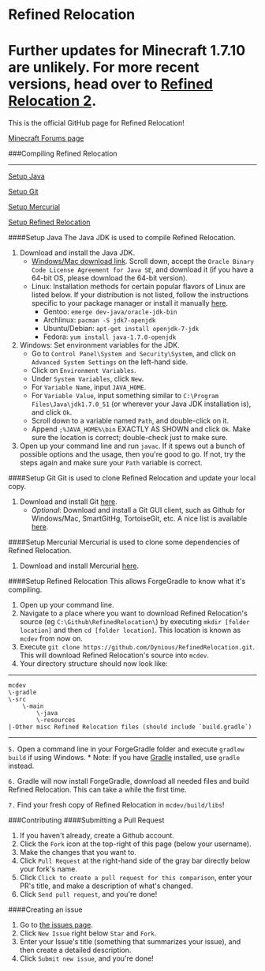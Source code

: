 Refined Relocation
==============

# Further updates for Minecraft 1.7.10 are unlikely. For more recent versions, head over to [Refined Relocation 2](https://github.com/blay09/RefinedRelocation2).

This is the official GitHub page for Refined Relocation!

[Minecraft Forums page](http://www.minecraftforum.net/topic/2210752-/)

###Compiling Refined Relocation
***
[Setup Java](#setup-java)

[Setup Git](#setup-git)

[Setup Mercurial](#setup-mercurial)

[Setup Refined Relocation](#setup-refined-relocation)

####Setup Java
The Java JDK is used to compile Refined Relocation.

1. Download and install the Java JDK.
	* [Windows/Mac download link](http://www.oracle.com/technetwork/java/javase/downloads/jdk7-downloads-1880260.html).  Scroll down, accept the `Oracle Binary Code License Agreement for Java SE`, and download it (if you have a 64-bit OS, please download the 64-bit version).
	* Linux: Installation methods for certain popular flavors of Linux are listed below.  If your distribution is not listed, follow the instructions specific to your package manager or install it manually [here](http://www.oracle.com/technetwork/java/javase/downloads/jdk7-downloads-1880260.html).
		* Gentoo: `emerge dev-java/oracle-jdk-bin`
		* Archlinux: `pacman -S jdk7-openjdk`
		* Ubuntu/Debian: `apt-get install openjdk-7-jdk`
		* Fedora: `yum install java-1.7.0-openjdk`
2. Windows: Set environment variables for the JDK.
    * Go to `Control Panel\System and Security\System`, and click on `Advanced System Settings` on the left-hand side.
    * Click on `Environment Variables`.
    * Under `System Variables`, click `New`.
    * For `Variable Name`, input `JAVA_HOME`.
    * For `Variable Value`, input something similar to `C:\Program Files\Java\jdk1.7.0_51` (or wherever your Java JDK installation is), and click `Ok`.
    * Scroll down to a variable named `Path`, and double-click on it.
    * Append `;%JAVA_HOME%\bin` EXACTLY AS SHOWN and click `Ok`.  Make sure the location is correct; double-check just to make sure.
3. Open up your command line and run `javac`.  If it spews out a bunch of possible options and the usage, then you're good to go.  If not, try the steps again and make sure your `Path` variable is correct.

####Setup Git
Git is used to clone Refined Relocation and update your local copy.

1. Download and install Git [here](http://git-scm.com/download/).
	* *Optional*: Download and install a Git GUI client, such as Github for Windows/Mac, SmartGitHg, TortoiseGit, etc.  A nice list is available [here](http://git-scm.com/downloads/guis).

####Setup Mercurial
Mercurial is used to clone some dependencies of Refined Relocation.

1. Download and install Mercurial [here](http://mercurial.selenic.com/downloads/).

####Setup Refined Relocation
This allows ForgeGradle to know what it's compiling.

1. Open up your command line.
2. Navigate to a place where you want to download Refined Relocation's source (eg `C:\Github\RefinedRelocation\`) by executing `mkdir [folder location]` and then `cd [folder location]`.  This location is known as `mcdev` from now on.
3. Execute `git clone https://github.com/Dynious/RefinedRelocation.git`.  This will download Refined Relocation's source into `mcdev`.
4. Your directory structure should now look like:

***
	mcdev
	\-gradle
	\-src
		\-main
			\-java
			\-resources
	|-Other misc Refined Relocation files (should include `build.gradle`)
***

`5.` Open a command line in your ForgeGradle folder and execute `gradlew build` if using Windows.
	* Note: If you have [Gradle](http://www.gradle.org/) installed, use `gradle` instead.

`6.` Gradle will now install ForgeGradle, download all needed files and build Refined Relocation. This can take a while the first time.

`7.` Find your fresh copy of Refined Relocation in `mcdev/build/libs`!

###Contributing
####Submitting a Pull Request
1. If you haven't already, create a Github account.
2. Click the `Fork` icon at the top-right of this page (below your username).
3. Make the changes that you want to.
4. Click `Pull Request` at the right-hand side of the gray bar directly below your fork's name.
5. Click `Click to create a pull request for this comparison`, enter your PR's title, and make a description of what's changed.
6. Click `Send pull request`, and you're done!

####Creating an issue
1. Go to [the issues page](https://github.com/Dynious/RefinedRelocation/issues).
2. Click `New Issue` right below `Star` and `Fork`.
3. Enter your Issue's title (something that summarizes your issue), and then create a detailed description.
4. Click `Submit new issue`, and you're done!
